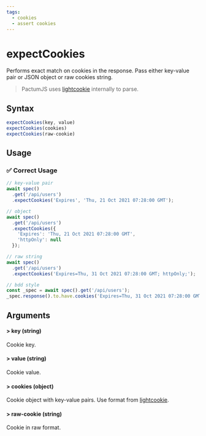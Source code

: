```yaml
---
tags:
  - cookies
  - assert cookies
---
```


# expectCookies

Performs exact match on cookies in the response. Pass either key-value pair or JSON object or raw cookies string. 

> PactumJS uses [lightcookie](https://www.npmjs.com/package/lightcookie) internally to parse.

## Syntax

```js
expectCookies(key, value)
expectCookies(cookies)
expectCookies(raw-cookie)
```

## Usage

### ✅  Correct Usage

```js 
// key-value pair
await spec()
  .get('/api/users')
  .expectCookies('Expires', 'Thu, 21 Oct 2021 07:28:00 GMT');
```

```js
// object
await spec()
  .get('/api/users')
  .expectCookies({ 
    'Expires': 'Thu, 21 Oct 2021 07:28:00 GMT',
    'httpOnly': null
  });
```

```js
// raw string
await spec()
  .get('/api/users')
  .expectCookies('Expires=Thu, 31 Oct 2021 07:28:00 GMT; httpOnly;');
```

```js
// bdd style
const _spec = await spec().get('/api/users');
_spec.response().to.have.cookies('Expires=Thu, 31 Oct 2021 07:28:00 GMT; httpOnly;');
```

## Arguments

#### > key (string)

Cookie key.

#### > value (string)

Cookie value.

#### > cookies (object)

Cookie object with key-value pairs. Use format from [lightcookie](https://www.npmjs.com/package/lightcookie).

#### > raw-cookie (string)

Cookie in raw format.